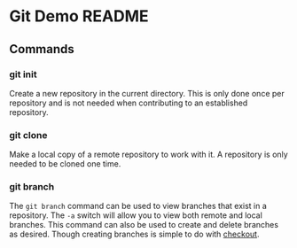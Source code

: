 # Git Demo README

## Commands

### git init

Create a new repository in the current directory. This is only done once per repository and is not needed when contributing to an established repository.

### git clone

Make a local copy of a remote repository to work with it. A repository is only needed to be cloned one time.

### git branch

The `git branch` command can be used to view branches that exist in a repository. The `-a` switch will allow you to view both remote and local branches. This command can also be used to create and delete branches as desired. Though creating branches is simple to do with [checkout](#git-checkout).
